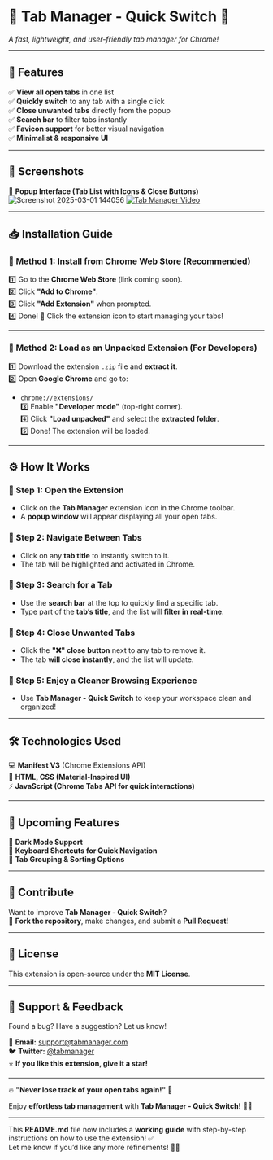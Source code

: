 # **📌 Tab Manager - Quick Switch** 🚀  
*A fast, lightweight, and user-friendly tab manager for Chrome!*  

---

## **🌟 Features**  
✅ **View all open tabs** in one list  
✅ **Quickly switch** to any tab with a single click  
✅ **Close unwanted tabs** directly from the popup  
✅ **Search bar** to filter tabs instantly  
✅ **Favicon support** for better visual navigation  
✅ **Minimalist & responsive UI**  

---

## **📸 Screenshots**  

🔹 **Popup Interface (Tab List with Icons & Close Buttons)**  
 ![Screenshot 2025-03-01 144056](https://github.com/user-attachments/assets/cb70ede5-3a28-49df-853c-37bd7adb4e5e)
[![Tab Manager Video](https://img.youtube.com/vi/YOUR_VIDEO_ID/0.jpg)](https://www.youtube.com/watch?v=YOUR_VIDEO_ID)


---

## **📥 Installation Guide**  

### **🔹 Method 1: Install from Chrome Web Store (Recommended)**
1️⃣ Go to the **Chrome Web Store** (link coming soon).  
2️⃣ Click **"Add to Chrome"**.  
3️⃣ Click **"Add Extension"** when prompted.  
4️⃣ Done! 🎉 Click the extension icon to start managing your tabs!  

---

### **🔹 Method 2: Load as an Unpacked Extension (For Developers)**
1️⃣ Download the extension `.zip` file and **extract it**.  
2️⃣ Open **Google Chrome** and go to:  
   - `chrome://extensions/`  
3️⃣ Enable **"Developer mode"** (top-right corner).  
4️⃣ Click **"Load unpacked"** and select the **extracted folder**.  
5️⃣ Done! The extension will be loaded.  

---

## **⚙️ How It Works**  

### **🔹 Step 1: Open the Extension**
- Click on the **Tab Manager** extension icon in the Chrome toolbar.
- A **popup window** will appear displaying all your open tabs.

### **🔹 Step 2: Navigate Between Tabs**
- Click on any **tab title** to instantly switch to it.
- The tab will be highlighted and activated in Chrome.

### **🔹 Step 3: Search for a Tab**
- Use the **search bar** at the top to quickly find a specific tab.
- Type part of the **tab’s title**, and the list will **filter in real-time**.

### **🔹 Step 4: Close Unwanted Tabs**
- Click the **"❌" close button** next to any tab to remove it.
- The tab **will close instantly**, and the list will update.

### **🔹 Step 5: Enjoy a Cleaner Browsing Experience**
- Use **Tab Manager - Quick Switch** to keep your workspace clean and organized!

---

## **🛠 Technologies Used**  
💻 **Manifest V3** (Chrome Extensions API)  
🎨 **HTML, CSS (Material-Inspired UI)**  
⚡ **JavaScript (Chrome Tabs API for quick interactions)**  

---

## **📌 Upcoming Features**
🚀 **Dark Mode Support**  
🚀 **Keyboard Shortcuts for Quick Navigation**  
🚀 **Tab Grouping & Sorting Options**  

---

## **🙌 Contribute**
Want to improve **Tab Manager - Quick Switch**?  
📌 **Fork the repository**, make changes, and submit a **Pull Request**!  

---

## **📜 License**
This extension is open-source under the **MIT License**.  

---

## **💬 Support & Feedback**
Found a bug? Have a suggestion? Let us know!  

📩 **Email:** support@tabmanager.com  
🐦 **Twitter:** [@tabmanager](https://twitter.com/tabmanager)  
⭐ **If you like this extension, give it a star!**  

---

🔥 **"Never lose track of your open tabs again!"** 🚀  
  
Enjoy **effortless tab management** with **Tab Manager - Quick Switch!** 🎯✨  

---

This **README.md** file now includes a **working guide** with step-by-step instructions on how to use the extension! ✅  
Let me know if you’d like any more refinements! 🚀🎯
